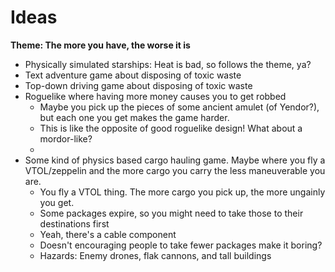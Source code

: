 # Ideas
**Theme: The more you have, the worse it is**
* Physically simulated starships: Heat is bad, so follows the theme, ya?
* Text adventure game about disposing of toxic waste
* Top-down driving game about disposing of toxic waste
* Roguelike where having more money causes you to get robbed
  * Maybe you pick up the pieces of some ancient amulet (of Yendor?), but each one you get makes the game harder.
  * This is like the opposite of good roguelike design! What about a mordor-like?
  *
* Some kind of physics based cargo hauling game. Maybe where you fly a VTOL/zeppelin and the more cargo you carry the less maneuverable you are.
  * You fly a VTOL thing. The more cargo you pick up, the more ungainly you get.
  * Some packages expire, so you might need to take those to their destinations first
  * Yeah, there's a cable component
  * Doesn't encouraging people to take fewer packages make it boring?
  * Hazards: Enemy drones, flak cannons, and tall buildings

